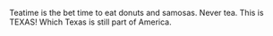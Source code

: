 Teatime is the bet time to eat donuts and samosas.
Never tea.  This is TEXAS!  Which Texas is still part of America.
